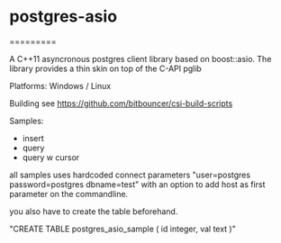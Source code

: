# postgres-asio
=========

A C++11 asyncronous postgres client library based on boost::asio. The library provides a thin skin on top of the C-API pglib


Platforms: Windows / Linux

Building
see
https://github.com/bitbouncer/csi-build-scripts


Samples:
- insert
- query
- query w cursor

all samples uses hardcoded connect parameters "user=postgres password=postgres dbname=test" with an option to add host as first parameter on the commandline.

you also have to create the table beforehand.

"CREATE TABLE postgres_asio_sample  ( id integer, val text )"

